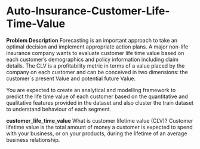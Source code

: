 # Auto-Insurance-Customer-Life-Time-Value

**Problem Description**
Forecasting is an important approach to take an optimal decision and implement appropriate action plans. A major non-life insurance company wants to evaluate customer life time value based on each customer’s demographics and policy information including claim details. The CLV is a profitability metric in terms of a value placed by the company on each customer and can be conceived in two dimensions: the customer`s present Value and potential future Value.

You are expected to create an analytical and modelling framework to predict the life time value of each customer based on the quantitative and qualitative features provided in the dataset and also cluster the train dataset to understand behaviour of each segment.

**customer_life_time_value**
What is customer lifetime value (CLV)? Customer lifetime value is the total amount of money a customer is expected to spend with your business, or on your products, during the lifetime of an average business relationship.

